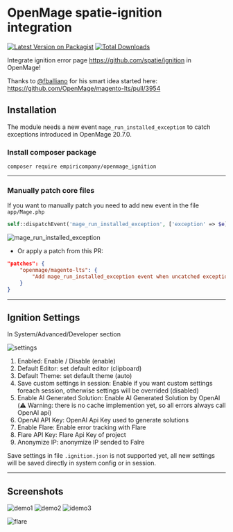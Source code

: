 # OpenMage spatie-ignition integration
[![Latest Version on Packagist](https://img.shields.io/packagist/v/empiricompany/openmage_ignition.svg?style=flat-square)](https://packagist.org/packages/empiricompany/openmage_ignition)
[![Total Downloads](https://img.shields.io/packagist/dt/empiricompany/openmage_ignition.svg?style=flat-square)](https://packagist.org/packages/empiricompany/openmage_ignition)

Integrate ignition error page https://github.com/spatie/ignition in OpenMage!

Thanks to [@fballiano](https://github.com/fballiano) for his smart idea started here:
https://github.com/OpenMage/magento-lts/pull/3954

## Installation
The module needs a new event `mage_run_installed_exception` to catch exceptions introduced in OpenMage 20.7.0.

### Install composer package 

```cli
composer require empiricompany/openmage_ignition
```

---
### Manually patch core files
If you want to manually patch you need to add new event in the file  `app/Mage.php`

```php
self::dispatchEvent('mage_run_installed_exception', ['exception' => $e]);
```

![mage_run_installed_exception](https://github.com/empiricompany/openmage_ignition/assets/5071467/27c16ef9-f9ee-4402-a181-570099076db7)

- Or apply a patch from this PR:
```json
"patches": {
    "openmage/magento-lts": {
        "Add mage_run_installed_exception event when uncatched exception is thrown #3613": "https://github.com/OpenMage/magento-lts/pull/3613.patch"
    }
}
```

---

## Ignition Settings
In System/Advanced/Developer section

![settings](https://github.com/empiricompany/openmage_ignition/assets/5071467/d101ac76-92c2-40b3-8dcd-67efa9d1779c)

1. Enabled: Enable / Disable (enable)
2. Default Editor: set default editor (clipboard)
3. Default Theme: set default theme (auto)
4. Save custom settings in session: Enable if you want custom settings foreach session, otherwise settings will be overrided (disabled)
5. Enable AI Generated Solution: Enable AI Generated Solution by OpenAI (⚠️ Warning: there is no cache implemention yet, so all errors always call OpenAI api)
6. OpenAI API Key: OpenAI Api Key used to generate solutions
7. Enable Flare: Enable error tracking with Flare
8. Flare API Key: Flare Api Key of project
9. Anonymize IP: anonymize IP sended to Falre

Save settings in file `.ignition.json` is not supported yet, all new settings will be saved directly in system config or in session.

---

## Screenshots

![demo1](https://github.com/empiricompany/openmage_ignition/assets/5071467/f7c18948-de37-4071-b8e7-e185112c89aa)
![demo2](https://github.com/empiricompany/openmage_ignition/assets/5071467/7aa46293-4876-4e45-b1fa-d77143d570c0)
![idemo3](https://github.com/empiricompany/openmage_ignition/assets/5071467/44e34638-5de6-406a-abbc-13d882a8f3e4)

![flare](https://github.com/empiricompany/openmage_ignition/assets/5071467/c5399489-7bc0-466b-a0fd-05fb7411780f)



